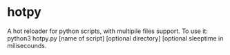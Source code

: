 # hotpy
A hot reloader for python scripts, with multipile files support.  To use it: python3 hotpy.py [name of script] [optional directory] [optional sleeptime in milisecounds.

